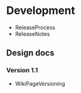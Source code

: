 # Development #

  * ReleaseProcess
  * ReleaseNotes

## Design docs ##

### Version 1.1 ###
  * WikiPageVersioning